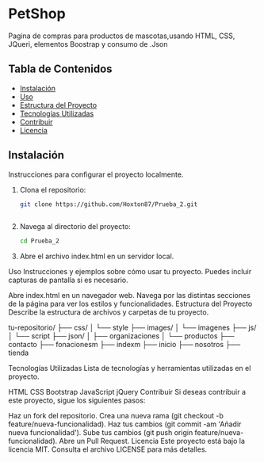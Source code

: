 # PetShop

Pagina de compras para productos de mascotas,usando HTML, CSS, JQueri, elementos Boostrap y consumo de .Json

## Tabla de Contenidos

- [Instalación](#instalación)
- [Uso](#uso)
- [Estructura del Proyecto](#estructura-del-proyecto)
- [Tecnologías Utilizadas](#tecnologías-utilizadas)
- [Contribuir](#contribuir)
- [Licencia](#licencia)

## Instalación

Instrucciones para configurar el proyecto localmente.

1. Clona el repositorio:
   ```bash
   git clone https://github.com/Hoxton87/Prueba_2.git
  

2. Navega al directorio del proyecto:
   ```bash
   cd Prueba_2
3. Abre el archivo index.html en un servidor local.

Uso
Instrucciones y ejemplos sobre cómo usar tu proyecto. Puedes incluir capturas de pantalla si es necesario.

Abre index.html en un navegador web.
Navega por las distintas secciones de la página para ver los estilos y funcionalidades.
Estructura del Proyecto
Describe la estructura de archivos y carpetas de tu proyecto.

tu-repositorio/
├── css/
│   └── style
├── images/
│   └── imagenes
├── js/
│   └── script
├── json/
│   ├── organizaciones
│   └── productos
├── contacto
├── fonacionesm
├── indexm
├── inicio
├── nosotros
├── tienda

Tecnologías Utilizadas
Lista de tecnologías y herramientas utilizadas en el proyecto.

HTML
CSS
Bootstrap
JavaScript
jQuery
Contribuir
Si deseas contribuir a este proyecto, sigue los siguientes pasos:

Haz un fork del repositorio.
Crea una nueva rama (git checkout -b feature/nueva-funcionalidad).
Haz tus cambios (git commit -am 'Añadir nueva funcionalidad').
Sube tus cambios (git push origin feature/nueva-funcionalidad).
Abre un Pull Request.
Licencia
Este proyecto está bajo la licencia MIT. Consulta el archivo LICENSE para más detalles.


